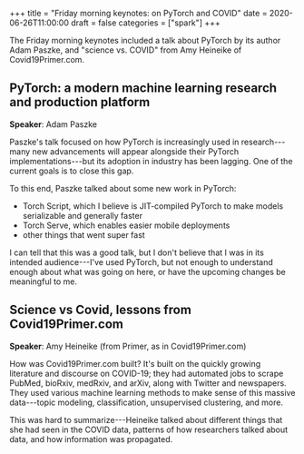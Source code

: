 +++
title = "Friday morning keynotes: on PyTorch and COVID"
date = 2020-06-26T11:00:00
draft = false
categories = ["spark"]
+++

The Friday morning keynotes included a talk about PyTorch by its author Adam Paszke, and "science vs. COVID" from Amy Heineike of Covid19Primer.com.

<!--more-->


## PyTorch: a modern machine learning research and production platform
**Speaker**: Adam Paszke

Paszke's talk focused on how PyTorch is increasingly used in research---many new advancements will appear alongside their PyTorch implementations---but its adoption in industry has been lagging. One of the current goals is to close this gap.

To this end, Paszke talked about some new work in PyTorch:
 * Torch Script, which I believe is JIT-compiled PyTorch to make models serializable and generally faster
 * Torch Serve, which enables easier mobile deployments
 * other things that went super fast

I can tell that this was a good talk, but I don't believe that I was in its intended audience---I've used PyTorch, but not enough to understand enough about what was going on here, or have the upcoming changes be meaningful to me.

## Science vs Covid, lessons from Covid19Primer.com
**Speaker**: Amy Heineike (from Primer, as in Covid19Primer.com)

How was Covid19Primer.com built? It's built on the quickly growing literature and discourse on COVID-19; they had automated jobs to scrape PubMed, bioRxiv, medRxiv, and arXiv, along with Twitter and newspapers. They used various machine learning methods to make sense of this massive data---topic modeling, classification, unsupervised clustering, and more.

This was hard to summarize---Heineike talked about different things that she had seen in the COVID data, patterns of how researchers talked about data, and how information was propagated. 

